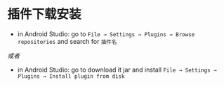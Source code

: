 # 插件下载安装



* in Android Studio: go to `File → Settings → Plugins → Browse repositories` and search for `插件名`


_或者_

* in Android Studio: go to download it jar and install `File → Settings → Plugins → Install plugin from disk`






 

